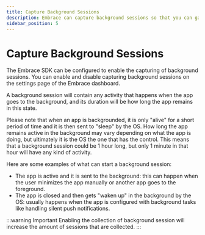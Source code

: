 ```yaml
---
title: Capture Background Sessions
description: Embrace can capture background sessions so that you can gain insight into user experiences that are affected by events that happen in the background.
sidebar_position: 5
---
```


# Capture Background Sessions

The Embrace SDK can be configured to enable the capturing of background sessions. You can enable and disable capturing background sessions on the settings page of the Embrace dashboard.

A background session will contain any activity that happens when the app goes to the background, and its duration will be how long the app remains in this state.

Please note that when an app is backgrounded, it is only "alive" for a short period of time and it is then sent to "sleep" by the OS. How long the app remains active in the background may vary depending on what the app is doing, but ultimately it is the OS the one that has the control. This means that a background session could be 1 hour long, but only 1 minute in that hour will have any kind of activity.

Here are some examples of what can start a background session:
- The app is active and it is sent to the background: this can happen when the user minimizes the app manually or another app goes to the foreground.
- The app is closed and then gets "waken up" in the background by the OS: usually happens when the app is configured with background tasks like handling silent push notifications. 

:::warning Important
Enabling the collection of background session will increase the amount of sessions that are collected.
:::
